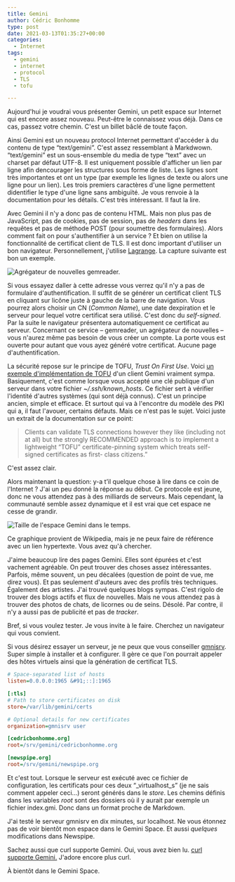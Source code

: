 ```yaml
---
title: Gemini
author: Cédric Bonhomme
type: post
date: 2021-03-13T01:35:27+00:00
categories:
  - Internet
tags:
  - gemini
  - internet
  - protocol
  - TLS
  - tofu

---
```

Aujourd'hui je voudrai vous présenter Gemini, un petit espace sur Internet qui
est encore assez nouveau. Peut-être le connaissez vous déjà. Dans ce cas,
passez votre chemin. C'est un billet bâclé de toute façon.

Ainsi Gemini est un nouveau protocol Internet permettant d'accéder à du contenu
de type &#8220;text/gemini&#8221;. C'est assez ressemblant à Markdwown.
&#8220;text/gemini&#8221; est un sous-ensemble du media de type
&#8220;text&#8221; avec un charset par défaut UTF-8. Il est uniquement possible
d'afficher un lien par ligne afin dencourager les structures sous forme de
liste. Les lignes sont très importantes et ont un type (par exemple les lignes
de texte ou alors une ligne pour un lien). Les trois premiers caractères
d'une ligne permettent didentifier le type d'une ligne sans ambiguïté.
Je vous renvoie à la documentation pour les détails. C'est très intéressant.
Il faut la lire.  

Avec Gemini il n'y a donc pas de contenu HTML. Mais non plus pas de JavaScript,
pas de cookies, pas de session, pas de _headers_ dans les requêtes et pas de
méthode POST (pour soumettre des formulaires). Alors comment fait on pour
s'authentifier à un service ? Et bien on utilise la fonctionnalité de certificat
client de TLS. Il est donc important d'utiliser un bon navigateur.
Personnellement, j'utilise [Lagrange][1]. La capture suivante est bon un exemple.

![Agrégateur de nouvelles gemreader.](/images/blog/2021/03/gemreader-lagrange.png)

Si vous essayez daller à cette adresse vous verrez qu'il n'y a pas de formulaire
d'authentification. Il suffit de se générer un certificat client TLS en cliquant
sur licône juste à gauche de la barre de navigation. Vous pourrez alors choisir
un CN (_Common Name_), une date dexpiration et le serveur pour lequel votre
certificat sera utilisé. C'est donc du _self-signed_. Par la suite le navigateur
présentera automatiquement ce certificat au serveur. Concernant ce service
&#8211; gemreader, un agrégateur de nouvelles &#8211; vous n'aurez même pas
besoin de vous créer un compte. La porte vous est ouverte pour autant que vous
ayez généré votre certificat. Aucune page d'authentification.

La sécurité repose sur le principe de TOFU, _Trust On First Use_. Voici
[un exemple d'implémentation de TOFU][3] d'un client Gemini vraiment sympa.
Basiquement, c'est comme lorsque vous accepté une clé publique d'un serveur dans
votre fichier _~/.ssh/_known_hosts__. Ce fichier sert à vérifier l'identité
d'autres systèmes (qui sont déjà connus). C'est un principe ancien, simple et
efficace. Et surtout qui va à l'encontre du modèle des PKI qui a, il faut
l'avouer, certains défauts. Mais ce n'est pas le sujet. Voici juste un extrait
de la documentation sur ce point:

<blockquote class="wp-block-quote">
  <p>
    Clients can validate TLS connections however they like (including not at all) but the strongly RECOMMENDED approach is to implement a lightweight &#8220;TOFU&#8221; certificate-pinning system which treats self-signed certificates as first- class citizens.&#8221;
  </p>
</blockquote>

C'est assez clair.

Alors maintenant la question: y-a t’il quelque chose à lire dans ce coin de
l'Internet ? J'ai un peu donné la réponse au début. Ce protocole est jeune, donc
ne vous attendez pas à des milliards de serveurs. Mais cependant, la communauté
semble assez dynamique et il est vrai que cet espace ne cesse de grandir.

![Taille de l'espace Gemini dans le temps.](/images/blog/2021/03/canvas.png)


Ce graphique provient de Wikipedia, mais je ne peux faire de référence avec un
lien hypertexte. Vous avez qu'à chercher.

J'aime beaucoup lire des pages Gemini. Elles sont épurées et c'est vachement
agréable. On peut trouver des choses assez intéressantes. Parfois, même souvent,
un peu décalées (question de point de vue, me direz vous). Et pas seulement
d'auteurs avec des profils très techniques. Également des artistes. J'ai trouvé
quelques blogs sympas. C'est rigolo de trouver des blogs actifs et flux de
nouvelles. Mais ne vous attendez pas à trouver des photos de chats, de licornes
ou de seins. Désolé. Par contre, il n'y a aussi pas de publicité et pas de
_tracker_.

Bref, si vous voulez tester. Je vous invite à le faire. Cherchez un navigateur
qui vous convient.

Si vous désirez essayer un serveur, je ne peux que vous conseiller [gmnisrv][3].
Super simple à installer et à configurer. Il gère ce que l'on pourrait appeler
des hôtes virtuels ainsi que la génération de certificat TLS.

```ini
# Space-separated list of hosts
listen=0.0.0.0:1965 &#91;::]:1965

[:tls]
# Path to store certificates on disk
store=/var/lib/gemini/certs

# Optional details for new certificates
organization=gmnisrv user

[cedricbonhomme.org]
root=/srv/gemini/cedricbonhomme.org

[newspipe.org]
root=/srv/gemini/newspipe.org
```

Et c'est tout. Lorsque le serveur est exécuté avec ce fichier de configuration,
les certificats pour ces deux &#8220;_virtualhost_s&#8221; (je ne sais comment
appeler ceci…) seront générés dans le _store_. Les chemins définis
dans les variables _root_ sont des dossiers où il y aurait par exemple un
fichier index.gmi. Donc dans un format proche de Markdown.

J'ai testé le serveur gmnisrv en dix minutes, sur localhost. Ne vous étonnez
pas de voir bientôt mon espace dans le Gemini Space. Et aussi _quelques_
modifications dans Newspipe.

Sachez aussi que curl supporte Gemini. Oui, vous avez bien lu.
[curl supporte Gemini.][4] J'adore encore plus curl.

À bientôt dans le Gemini Space.

 [1]: https://gmi.skyjake.fi/lagrange
 [2]: https://git.sr.ht/~sircmpwn/gmni/tree/master/item/src/tofu.c
 [3]: https://git.sr.ht/~sircmpwn/gmnisrv
 [4]: https://mastodon.social/@bagder/105335453401112592
